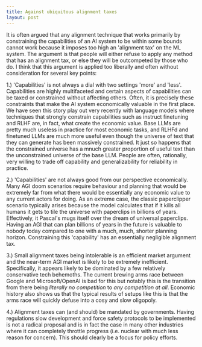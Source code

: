 ```yaml
---
title: Against ubiquitous alignment taxes
layout: post
---
```


It is often argued that any alignment technique that works primarily by constraining the capabilities of an AI system to be within some bounds cannot work because it imposes too high an 'alignment tax' on the ML system. The argument is that people will either refuse to apply any method that has an alignment tax, or else they will be outcompeted by those who do. I think that this argument is applied too liberally and often without consideration for several key points:

1.) 'Capabilities' is not always a dial with two settings 'more' and 'less'. Capabilities are highly multifaceted and certain aspects of capabilities can be taxed or constrained without affecting others. Often, it is precisely these constraints that make the AI system economically valuable in the first place. We have seen this story play out very recently with language models where techniques that strongly constrain capabilities such as instruct finetuning and RLHF are, in fact, what create the economic value. Base LLMs are pretty much useless in practice for most economic tasks, and RLHFd and finetuned LLMs are much more useful even though the universe of text that they can generate has been massively constrained. It just so happens that the constrained universe has a mnuch greater proportion of useful text than the unconstrained universe of the base LLM. People are often, rationally, very willing to trade off capability and generalizability for reliability in practice.

2.) 'Capabilities' are not always good from our perspective economically. Many AGI doom scenarios require behaviour and planning that would be extremely far from what there would be essentially any economic value to any current actors for doing. As an extreme case, the classic paperclipper scenario typically arises because the model calculates that if it kills all humans it gets to tile the universe with paperclips in billions of years. Effectively, it Pascal's mugs itself over the dream of universal paperclips. Having an AGI that can plan billions of years in the future is valuable to nobody today compared to one with a much, much, shorter planning horizon. Constraining this 'capability' has an essentially negligible alignment tax. 

3.) Small alignment taxes being intolerable is an efficient market argument and the near-term AGI market is likely to be extremely inefficient. Specifically, it appears likely to be dominated by a few relatively conservative tech behemoths. The current brewing arms race between Google and Microsoft/OpenAI is bad for this but notably this is the transition from there being *literally no competition* to *any competition at all*. Economic history also shows us that the typical results of setups like this is that the arms race will quickly defuse into a cosy and slow oligopoly. 

4.) Alignment taxes can (and should) be mandated by governments. Having regulations slow development and force safety protocols to be implemented is not a radical proposal and is in fact the case in many other industries where it can completely throttle progress (i.e. nuclear with much less reason for concern). This should clearly be a focus for policy efforts.  
